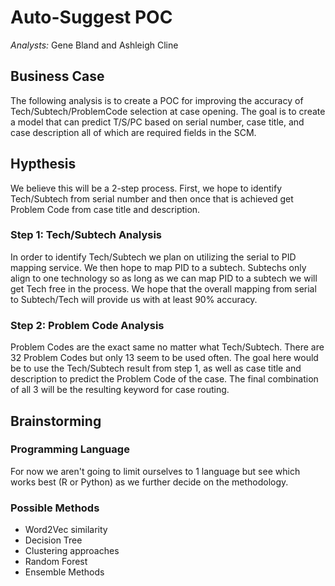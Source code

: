 # Auto-Suggest POC

*Analysts:* Gene Bland and Ashleigh Cline

## Business Case
The following analysis is to create a POC for improving the accuracy of Tech/Subtech/ProblemCode selection at case opening. The goal is to create a model that can predict T/S/PC based on serial number, case title, and case description all of which are required fields in the SCM. 

## Hypthesis 
We believe this will be a 2-step process. First, we hope to identify Tech/Subtech from serial number and then once that is achieved get Problem Code from case title and description.

### Step 1: Tech/Subtech Analysis
In order to identify Tech/Subtech we plan on utilizing the serial to PID mapping service. We then hope to map PID to a subtech. Subtechs only align to one technology so as long as we can map PID to a subtech we will get Tech free in the process. We hope that the overall mapping from serial to Subtech/Tech will provide us with at least 90% accuracy. 

### Step 2: Problem Code Analysis
Problem Codes are the exact same no matter what Tech/Subtech. There are 32 Problem Codes but only 13 seem to be used often. The goal here would be to use the Tech/Subtech result from step 1, as well as case title and description to predict the Problem Code of the case. The final combination of all 3 will be the resulting keyword for case routing. 

## Brainstorming

### Programming Language
For now we aren't going to limit ourselves to 1 language but see which works best (R or Python) as we further decide on the methodology. 

### Possible Methods
- Word2Vec similarity
- Decision Tree
- Clustering approaches
- Random Forest
- Ensemble Methods

